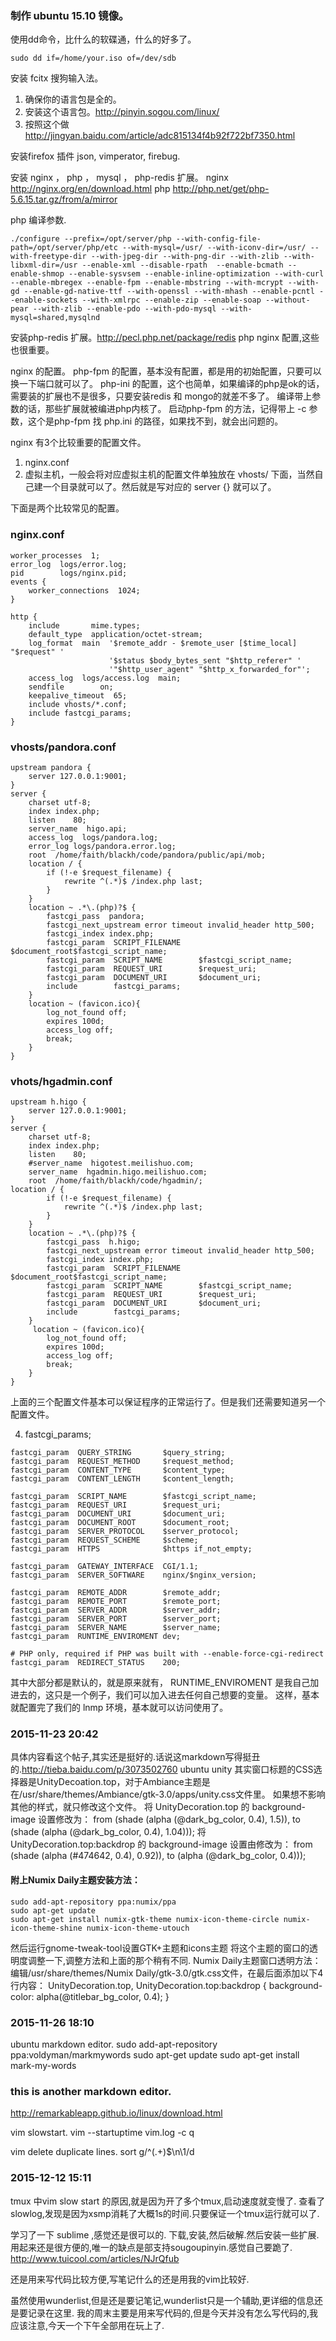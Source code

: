 ### 制作 ubuntu 15.10 镜像。
使用dd命令，比什么的软碟通，什么的好多了。

```shell
sudo dd if=/home/your.iso of=/dev/sdb
```
安装 fcitx 搜狗输入法。
1. 确保你的语言包是全的。
2. 安装这个语言包。<http://pinyin.sogou.com/linux/>
3. 按照这个做 <http://jingyan.baidu.com/article/adc815134f4b92f722bf7350.html>

安装firefox 插件
json, vimperator, firebug.


安装 nginx ， php ， mysql ， php-redis 扩展。
nginx <http://nginx.org/en/download.html>
php <http://php.net/get/php-5.6.15.tar.gz/from/a/mirror>


php 编译参数.

```shell
./configure --prefix=/opt/server/php --with-config-file-path=/opt/server/php/etc --with-mysql=/usr/ --with-iconv-dir=/usr/ --with-freetype-dir --with-jpeg-dir --with-png-dir --with-zlib --with-libxml-dir=/usr --enable-xml --disable-rpath  --enable-bcmath --enable-shmop --enable-sysvsem --enable-inline-optimization --with-curl --enable-mbregex --enable-fpm --enable-mbstring --with-mcrypt --with-gd --enable-gd-native-ttf --with-openssl --with-mhash --enable-pcntl --enable-sockets --with-xmlrpc --enable-zip --enable-soap --without-pear --with-zlib --enable-pdo --with-pdo-mysql --with-mysql=shared,mysqlnd 
```

安装php-redis 扩展。<http://pecl.php.net/package/redis>
php nginx 配置,这些也很重要。

nginx 的配置。
php-fpm 的配置，基本没有配置，都是用的初始配置，只要可以换一下端口就可以了。
php-ini 的配置，这个也简单，如果编译的php是ok的话，需要装的扩展也不是很多，只要安装redis 和 mongo的就差不多了。
编译带上参数的话，那些扩展就被编进php内核了。
启动php-fpm 的方法，记得带上 -c 参数，这个是php-fpm 找 php.ini 的路径，如果找不到，就会出问题的。

nginx 有3个比较重要的配置文件。
1. nginx.conf  
2. 虚拟主机，一般会将对应虚拟主机的配置文件单独放在 vhosts/ 下面，当然自己建一个目录就可以了。然后就是写对应的 server {} 就可以了。

下面是两个比较常见的配置。

### nginx.conf
```nginx
worker_processes  1;
error_log  logs/error.log;
pid        logs/nginx.pid;
events {
    worker_connections  1024;
}

http {
    include       mime.types;
    default_type  application/octet-stream;
    log_format  main  '$remote_addr - $remote_user [$time_local] "$request" '
                      '$status $body_bytes_sent "$http_referer" '
                      '"$http_user_agent" "$http_x_forwarded_for"';
    access_log  logs/access.log  main;
    sendfile        on;
    keepalive_timeout  65;
	include vhosts/*.conf;
	include fastcgi_params;
}
```

### vhosts/pandora.conf

```nginx
upstream pandora {
	server 127.0.0.1:9001;
}
server {
	charset utf-8;
	index index.php;
	listen    80; 
	server_name  higo.api;
	access_log	logs/pandora.log;
	error_log logs/pandora.error.log;
	root  /home/faith/blackh/code/pandora/public/api/mob;
	location / { 
		if (!-e $request_filename) {
			rewrite ^(.*)$ /index.php last;
		}   
	}   
	location ~ .*\.(php)?$ { 
		fastcgi_pass  pandora;
		fastcgi_next_upstream error timeout invalid_header http_500;
		fastcgi_index index.php;
		fastcgi_param  SCRIPT_FILENAME  $document_root$fastcgi_script_name;
		fastcgi_param  SCRIPT_NAME        $fastcgi_script_name;
		fastcgi_param  REQUEST_URI        $request_uri;
		fastcgi_param  DOCUMENT_URI       $document_uri;
		include        fastcgi_params;
	}   
	location ~ (favicon.ico){
		log_not_found off;
		expires 100d;
		access_log off;
		break;
	}   
}

```

### vhots/hgadmin.conf

```nginx
upstream h.higo {
    server 127.0.0.1:9001;
}
server {
    charset utf-8;
    index index.php;
    listen    80; 
    #server_name  higotest.meilishuo.com;
    server_name  hgadmin.higo.meilishuo.com;
	root  /home/faith/blackh/code/hgadmin/;
location / { 
        if (!-e $request_filename) {
            rewrite ^(.*)$ /index.php last;
        }   
    }   
    location ~ .*\.(php)?$ { 
        fastcgi_pass  h.higo;
        fastcgi_next_upstream error timeout invalid_header http_500;
        fastcgi_index index.php;
        fastcgi_param  SCRIPT_FILENAME  $document_root$fastcgi_script_name;
        fastcgi_param  SCRIPT_NAME        $fastcgi_script_name;
        fastcgi_param  REQUEST_URI        $request_uri;
        fastcgi_param  DOCUMENT_URI       $document_uri;
        include        fastcgi_params;
    }   
     location ~ (favicon.ico){
        log_not_found off;
        expires 100d;
        access_log off;
        break;
    }   
}

```

上面的三个配置文件基本可以保证程序的正常运行了。但是我们还需要知道另一个配置文件。

4. fastcgi_params;

```nginx
fastcgi_param  QUERY_STRING       $query_string;
fastcgi_param  REQUEST_METHOD     $request_method;
fastcgi_param  CONTENT_TYPE       $content_type;
fastcgi_param  CONTENT_LENGTH     $content_length;

fastcgi_param  SCRIPT_NAME        $fastcgi_script_name;
fastcgi_param  REQUEST_URI        $request_uri;
fastcgi_param  DOCUMENT_URI       $document_uri;
fastcgi_param  DOCUMENT_ROOT      $document_root;
fastcgi_param  SERVER_PROTOCOL    $server_protocol;
fastcgi_param  REQUEST_SCHEME     $scheme;
fastcgi_param  HTTPS              $https if_not_empty;

fastcgi_param  GATEWAY_INTERFACE  CGI/1.1;
fastcgi_param  SERVER_SOFTWARE    nginx/$nginx_version;

fastcgi_param  REMOTE_ADDR        $remote_addr;
fastcgi_param  REMOTE_PORT        $remote_port;
fastcgi_param  SERVER_ADDR        $server_addr;
fastcgi_param  SERVER_PORT        $server_port;
fastcgi_param  SERVER_NAME        $server_name;
fastcgi_param  RUNTIME_ENVIROMENT dev;

# PHP only, required if PHP was built with --enable-force-cgi-redirect
fastcgi_param  REDIRECT_STATUS    200;
```

其中大部分都是默认的，就是原来就有， RUNTIME_ENVIROMENT 是我自己加进去的，这只是一个例子，我们可以加入进去任何自己想要的变量。
这样，基本就配置完了我们的 lnmp 环境，基本就可以访问使用了。

###  2015-11-23 20:42

具体内容看这个帖子,其实还是挺好的.话说这markdown写得挺丑的.<http://tieba.baidu.com/p/3073502760>
ubuntu unity
其实窗口标题的CSS选择器是UnityDecoation.top，对于Ambiance主题是在/usr/share/themes/Ambiance/gtk-3.0/apps/unity.css文件里。
如果想不影响其他的样式，就只修改这个文件。
将 UnityDecoration.top 的 background-image 设置修改为：
from (shade (alpha (@dark_bg_color, 0.4), 1.5)),
to (shade (alpha (@dark_bg_color, 0.4), 1.04)));
将UnityDecoration.top:backdrop 的 background-image 设置由修改为：
from (shade (alpha (#474642, 0.4), 0.92)),
to (alpha (@dark_bg_color, 0.4)));
#### 附上Numix Daily主题安装方法：
```shell
sudo add-apt-repository ppa:numix/ppa
sudo apt-get update
sudo apt-get install numix-gtk-theme numix-icon-theme-circle numix-icon-theme-shine numix-icon-theme-utouch
```
然后运行gnome-tweak-tool设置GTK+主题和icons主题
将这个主题的窗口的透明度调整一下,调整方法和上面的那个稍有不同.
Numix Daily主题窗口透明方法：
编辑/usr/share/themes/Numix Daily/gtk-3.0/gtk.css文件，在最后面添加以下4行内容：
UnityDecoration.top,
UnityDecoration.top:backdrop {
background-color: alpha(@titlebar_bg_color, 0.4);
}

###  2015-11-26 18:10

ubuntu markdown editor.
sudo add-apt-repository ppa:voldyman/markmywords
sudo apt-get update
sudo apt-get install mark-my-words


### this is another markdown editor.

<http://remarkableapp.github.io/linux/download.html>

vim slowstart.
vim --startuptime vim.log -c q

vim delete duplicate lines.
sort
g/^\(.\+\)$\n\1/d

### 2015-12-12 15:11

tmux 中vim slow start 的原因,就是因为开了多个tmux,启动速度就变慢了.
查看了slowlog,发现是因为xsmp消耗了大概1s的时间.只要保证一个tmux运行就可以了.

学习了一下 sublime ,感觉还是很可以的. 下载,安装,然后破解.然后安装一些扩展.
用起来还是很方便的,唯一的缺点是部支持sougoupinyin.感觉自己要跪了.
<http://www.tuicool.com/articles/NJrQfub>

还是用来写代码比较方便,写笔记什么的还是用我的vim比较好.

虽然使用wunderlist,但是还是要记笔记,wunderlist只是一个辅助,更详细的信息还是要记录在这里.
我的周末主要是用来写代码的,但是今天并没有怎么写代码的,我应该注意,今天一个下午全部用在玩上了.

